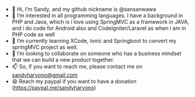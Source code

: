 - 👋 Hi, I’m Sandy, and my github nickname is @sansanwawa
- 👀 I’m interested in all programming languages. I have a background in PHP and Java, which is i love using SpringMVC as a framework in JAVA, and i do code for Android also and CodeIgniter/Laravel as when i am in PHP code as well
- 🌱 I’m currently learning XCode, Ionic and Springboot to convert my springMVC project as well.
- 💞️ I’m looking to collaborate on someone who has a business mindset that we can build a new product together.
- 📫 So, if you want to reach me, please contact me on sandyharyono@gmail.com
- 😄 Reach my paypal if you want to have a donation (https://paypal.me/sandyharyono)

<!---
sansanwawa/sansanwawa is a ✨ special ✨ repository because its `README.md` (this file) appears on your GitHub profile.
You can click the Preview link to take a look at your changes.
--->
